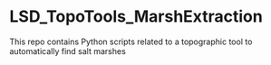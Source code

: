 # LSD_TopoTools_MarshExtraction
This repo contains Python scripts related to a topographic tool to automatically find salt marshes
